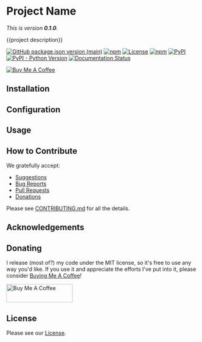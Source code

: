 # Project Name

*This is version **0.1.0**.*

{{project description}}

[![GitHub package.json version (main)](https://img.shields.io/github/package-json/v/tdesposito/{{package-name}}/main?label=latest-version)](https://github.com/tdesposito/{{repo-name}})
[![npm](https://img.shields.io/npm/v/devpail)](https://npmjs.org/package/{{package-name}})
[![License](https://img.shields.io/github/license/tdesposito/{{repo-name}})](https://github.com/tdesposito/{{repo-name}}/blob/main/LICENSE)
[![npm](https://img.shields.io/npm/dm/{{package-name}})](https://www.npmjs.com/package/{{package-name}}?activeTab=versions)
[![PyPI](https://img.shields.io/pypi/v/{{package-name}})](https://pypi.org/project/{{package-name}}/)
[![PyPI - Python Version](https://img.shields.io/pypi/pyversions/{{package-name}})](https://pypi.org/project/{{package-name}}/)
[![Documentation Status](https://readthedocs.org/projects/{{package-name}}/badge/?version=latest)](https://{{package-name}}.readthedocs.io/en/latest/?badge=latest)

[![Buy Me A Coffee](https://img.shields.io/badge/Donate-Buy%20me%20a%20coffee-purple.svg)](https://www.buymeacoffee.com/tdesposito)

## Installation

## Configuration

## Usage

## How to Contribute

We gratefully accept:

* [Suggestions](https://github.com/tdesposito/{repo-name}}/discussions)
* [Bug Reports](//https://github.com/tdesposito/{{repo-name}}/issues)
* [Pull Requests](//https://github.com/tdesposito/{{repo-name}}/pulls)
* [Donations](https://www.buymeacoffee.com/tdesposito)

Please see [CONTRIBUTING.md](/CONTRIBUTING.md) for all the details.

## Acknowledgements

## Donating

I release (most of?) my code under the MIT license, so it's free to use any way you'd like. If you use it and appreciate the efforts I've put into it, please consider [Buying Me A Coffee](https://www.buymeacoffee.com/tdesposito)!

<a href="https://www.buymeacoffee.com/tdesposito" target="_blank"><img src="https://cdn.buymeacoffee.com/buttons/v2/default-violet.png" alt="Buy Me A Coffee" style="height: 48px !important;width: 174px !important;" ></a>

## License

Please see our [License](/LICENSE).

